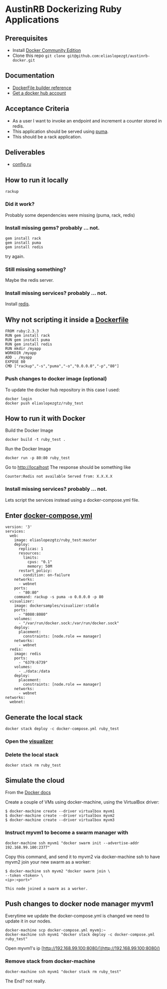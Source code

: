 # AustinRB Dockerizing Ruby Applications

## Prerequisites
* Install [Docker Community Edition](https://www.docker.com/community-edition)
* Clone this repo 
```git clone git@github.com:eliaslopezgt/austinrb-docker.git```

## Documentation
* [DockerFile builder reference](https://docs.docker.com/engine/reference/builder/)
* [Get a docker hub account](https://hub.docker.com/)

## Acceptance Criteria
* As a user I want to invoke an endpoint and increment a counter stored in redis.
* This application should be served using [puma](http://puma.io/).
* This should be a rack application.

## Deliverables
* [config.ru](https://github.com/eliaslopezgt/austinrb-docker/blob/master/config.ru)

## How to run it locally
```rackup```
### Did it work?
Probably some dependencies were missing (puma, rack, redis)
### Install missing gems? probably ... not.
```
gem install rack
gem install puma
gem install redis
```
try again.
### Still missing something?
Maybe the redis server.
### Install missing services? probably ... not.
Install [redis](https://redis.io/download).

## Why not scripting it inside a [Dockerfile](https://github.com/eliaslopezgt/austinrb-docker/blob/master/Dockerfile)
```
FROM ruby:2.3.3
RUN gem install rack
RUN gem install puma
RUN gem install redis
RUN mkdir /myapp
WORKDIR /myapp
ADD . /myapp
EXPOSE 80
CMD ["rackup","-s","puma","-o","0.0.0.0","-p","80"]
```
### Push changes to docker image (optional)
To update the docker hub repository in this case I used:

```
docker login
docker push eliaslopezgtz/ruby_test  
```

## How to run it with Docker
Build the Docker Image

```
docker build -t ruby_test .
```

Run the Docker Image

```
docker run -p 80:80 ruby_test
```

Go to [http://localhost](http://localhost)
The response should be something like

```
Counter:Redis not available Served from: X.X.X.X
```

### Install missing services? probably ... not.
Lets script the services instead using a docker-compose.yml file.

## Enter [docker-compose.yml](https://github.com/eliaslopezgt/austinrb-docker/blob/master/docker-compose.yml)

```
version: '3'
services:
  web: 
    image: eliaslopezgtz/ruby_test:master
    deploy:
      replicas: 1 
      resources:
        limits:
          cpus: "0.1"
          memory: 50M
      restart_policy:
        condition: on-failure
    networks:
      - webnet
    ports:
      - "80:80"
    command: rackup -s puma -o 0.0.0.0 -p 80
  visualizer:
    image: dockersamples/visualizer:stable
    ports:
      - "8080:8080"
    volumes:
      - "/var/run/docker.sock:/var/run/docker.sock"
    deploy:
      placement:
        constraints: [node.role == manager]
    networks:
      - webnet
  redis:
    image: redis
    ports:
      - "6379:6739"
    volumes:
      - ./data:/data
    deploy:
      placement:
        constraints: [node.role == manager]
    networks:
      - webnet
networks:
  webnet:
```

## Generate the local stack
```
docker stack deploy -c docker-compose.yml ruby_test
```
### Open the [visualizer](http://localhost:8080/)
### Delete the local stack
```
docker stack rm ruby_test
```

## Simulate the cloud 
From the [Docker docs](https://docs.docker.com/get-started/part4/#create-a-cluster)

Create a couple of VMs using docker-machine, using the VirtualBox driver:

```
$ docker-machine create --driver virtualbox myvm1
$ docker-machine create --driver virtualbox myvm2
$ docker-machine create --driver virtualbox myvm3
```

### Instruct myvm1 to become a swarm manager with 

```
docker-machine ssh myvm1 "docker swarm init --advertise-addr 192.168.99.100:2377"
```

Copy this command, and send it to myvm2 via docker-machine ssh to have myvm2 join your new swarm as a worker:

```
$ docker-machine ssh myvm2 "docker swarm join \
--token <token> \
<ip>:<port>"

This node joined a swarm as a worker.
```

## Push changes to docker node manager myvm1
Everytime we update the docker-compose.yml is changed we need to update it in our nodes.

```
docker-machine scp docker-compose.yml myvm1:~
docker-machine ssh myvm1 "docker stack deploy -c docker-compose.yml ruby_test"
```

Open myvm1's ip [http://192.168.99.100:8080/](http://192.168.99.100:8080/)

### Remove stack from docker-machine
```
docker-machine ssh myvm1 "docker stack rm ruby_test"
```

The End? not really.
